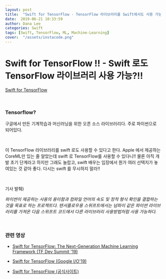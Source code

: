 ```yaml
---
layout: post
title:  "Swift for TensorFlow - TensorFlow 라이브러리를 Swift에서도 사용 가능 ?!"
date:  2019-06-21 10:33:59
author: Dana Lee
categories: Swift
tags: [Swift, TensorFlow, ML, Machine-Learning]
cover:  "/assets/instacode.png"
---
```




# Swift for TensorFlow !! - Swift 로도 TensorFlow 라이브러리 사용 가능?!!

[Swift for TensorFlow](https://www.tensorflow.org/swift)

&nbsp;

### Tensorflow?

구글에서 만든 기계학습과 머신러닝을 위한 오픈 소스 라이브러리다. 주로 파이썬으로 되어있다.

&nbsp;

이 TensorFlow 라이브러리를 swift 로도 사용할 수 있다고 한다. Apple 에서 제공하는 CoreML만 있는 줄 알았는데 swift 로 TensorFlow를 사용할 수 있다니!! 물론 아직 개발 초기 단계라고 하지만 그래도 놀랍고, swift 배우는 입장에서 뭔가 여러 선택지가 놓여있는 것 같아 좋다. 다시는 swift 를 무시하지 말라!!

&nbsp;

기사 발췌)

*파이썬이 제공하는 사용의 용이함과 컴파일 언어의 속도 및 정적 형식 확인을 결합하는 것을 목표로 하는 프로젝트다. 텐서플로우용 스위프트에서는 넘파이 같은 파이썬 라이브러리를 가져온 다음 스위프트 코드에서 다른 라이브러리 사용방법처럼 사용 가능하다.* 

&nbsp;

### 관련 영상

- [Swift for TensorFlow: The Next-Generation Machine Learning Framework (TF Dev Summit '19)](https://www.youtube.com/watch?v=s65BigoMV_I)

- [Swift for TensorFlow (Google I/O'19)](https://www.youtube.com/watch?v=3fJsqGHhlVA)

- [Swift for TensorFlow (공식사이트)](https://www.tensorflow.org/swift)

&nbsp;